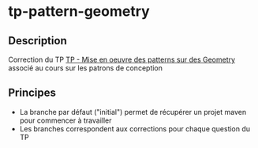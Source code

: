 # tp-pattern-geometry

## Description

Correction du TP [TP - Mise en oeuvre des patterns sur des Geometry](http://mborne.github.io/cours-patron-conception/annexe/tp-geometry/index.html) associé au cours 
sur les patrons de conception

## Principes

* La branche par défaut ("initial") permet de récupérer un projet maven pour commencer à travailler
* Les branches correspondent aux corrections pour chaque question du TP



